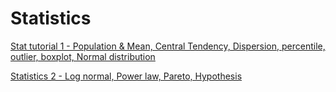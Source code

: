 # Statistics

[Stat tutorial 1 - Population & Mean, Central Tendency, Dispersion, percentile, outlier, boxplot, Normal distribution](https://github.com/NIRAJANRIJAL1/Statistics/blob/main/Statistics%201%20-%20Population%20%26%20Mean%2C%20Central%20Tendency%2C%20Dispersion%2C%20percentile%2C%20outlier%2C%20boxplot%2C%20Normal%20distribution.%20.pdf)<br />

[Statistics 2 - Log normal, Power law, Pareto, Hypothesis](https://github.com/NIRAJANRIJAL1/Statistics/blob/main/Statistics%202%20-%20Log%20normal%2C%20Power%20law%2C%20Pareto%2C%20Hypothesis.%20%20.pdf)<br />  
